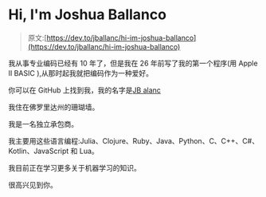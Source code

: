# Hi, I'm Joshua Ballanco

> 原文:[https://dev.to/jballanc/hi-im-joshua-ballanco](https://dev.to/jballanc/hi-im-joshua-ballanco)

我从事专业编码已经有 10 年了，但是我在 26 年前写了我的第一个程序(用 Apple II BASIC ),从那时起我就把编码作为一种爱好。

你可以在 GitHub 上找到我，我的名字是[JB alanc](https://github.com/jballanc)

我住在佛罗里达州的珊瑚墙。

我是一名独立承包商。

我主要用这些语言编程:Julia、Clojure、Ruby、Java、Python、C、C++、C#、Kotlin、JavaScript 和 Lua。

我目前正在学习更多关于机器学习的知识。

很高兴见到你。